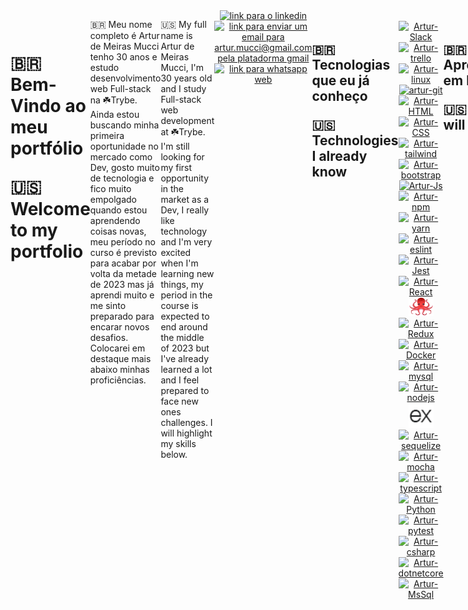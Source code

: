 <body style="display: flex;">
  <hr/>
  <h1>
    <p>🇧🇷 Bem-Vindo ao meu portfólio</p>
    <p>🇺🇸 Welcome to my portfolio</p>
  </h1>
  <p>
    🇧🇷 Meu nome completo é Artur de Meiras Mucci tenho 30 anos e estudo desenvolvimento web Full-stack na ☘️Trybe. Ainda estou buscando minha primeira oportunidade no mercado como Dev, gosto muito de tecnologia e fico muito empolgado quando estou aprendendo coisas novas, meu período no curso é previsto para acabar por volta da metade de 2023 mas já aprendi muito e me sinto preparado para encarar novos desafios. Colocarei em destaque mais abaixo minhas proficiências.
  </p>
  <p>
    🇺🇸 My full name is Artur de Meiras Mucci, I'm 30 years old and I study Full-stack web development at ☘️Trybe. I'm still looking for my first opportunity in the market as a Dev, I really like technology and I'm very excited when I'm learning new things, my period in the course is expected to end around the middle of 2023 but I've already learned a lot and I feel prepared to face new ones challenges. I will highlight my skills below.
  </p>
  <hr/>
  <div align="center">
    <a
      href="https://www.linkedin.com/in/artur-de-meiras-mucci/"
      target="_blank"
      rel="external"
    >
      <img
        src="https://img.shields.io/badge/-LinkedIn-%230077B5?style=for-the-badge&logo=linkedin&logoColor=white"
        alt="link para o linkedin"
        target="_blank"
      >
    </a>
    <a href="https://mail.google.com/mail/u/0/?fs=1&tf=cm&source=mailto&to=artur.mucci@gmail.com">
      <img
        src="https://img.shields.io/badge/Gmail-D14836?style=for-the-badge&logo=gmail&logoColor=white"
        alt="link para enviar um email para artur.mucci@gmail.com pela platadorma gmail"
        target="_blank"
       >
    </a>
    <a href="https://wa.me/5548999445262">
      <img
        src="https://img.shields.io/badge/WhatsApp-25D366?style=for-the-badge&logo=whatsapp&logoColor=white"
        alt="link para whatsapp web"
        target="_blank"
       >
    </a>
  </div>
  <hr/>
  <div align="center" >
    <img
      alt="artur octo cat"
      height="300"
      src="./images/Artur-Octocat.png"
    >
  </div>
  <hr/>
  <!-- <h2>
    <p>🇧🇷 Projetos em que Trabalhei</p>
    <p>🇺🇸 Projects I've Worked On</p>
  </h2>
  <br/>
  <p>
    🇧🇷 No curso de desenvolvimento web fullstack da trybe trabalhei em diversos projetos. Estou trabalhando com afinco para subí-los para a plataforma e em breve terei muita coisa boa para mostrar.
  </p>
  <p>
    🇺🇸 In trybe's fullstack web development course I worked on several projects. I'm working hard to get them up on the platform and soon I'll have a lot of good stuff to show.
  </p>
  <ol>
  <li>
      <a
        style="color: inherit;"
        href="https://github.com/arturMucci/1-arturMucci-lessons-learned"
        target="_blank"
      >
        <p>Project Lessons Learned</p>
      </a>
    </l1>
    <li>
      <a
        style="color: inherit;"
        href="https://github.com/arturMucci/2-arturMucci-playgroundFunctions"
        target="_blank"
      >
        <p>Project Playground Functions</p>
      </a>
    </l1>
    <li>
      <a
        style="color: inherit;"
        href="https://github.com/arturMucci/3-arturMucci-projectPixelsArt"
        target="_blank"
      >
        <p>Project Pixels Art</p>
      </a>
    </l1>
    <li>
      <a
        style="color: inherit;"
        href="https://github.com/arturMucci/4-arturMucci-project-trybeWarts"
        target="_blank"
      >
        <p>Projeto TrybeWarts</p>
      </a>
    </l1>
    <li>
      <a
        style="color: inherit;"
        href="https://github.com/arturMucci/4-arturMucci-project-trybeWarts"
        target="_blank"
      >
        <p>Projeto TrybeWarts</p>
      </a>
    </l1>
    <li>
      <a
        style="color: inherit;"
        href="https://github.com/arturMucci/Javascript-unit-tests"
        target="_blank"
      >
        <p>Javascript-unit-tests</p>
      </a>
    <li>
      <a
        href="https://github.com/arturMucci/starwars-planet-search"
        target="_blank"
      >
        Projeto StarWars Planet Search
    </a>
    </li>
    </l1>

  </ol>
  <br/> -->
  <hr/>
  <h2>
    <p>🇧🇷 Tecnologias que eu já conheço</p>
    <p>🇺🇸 Technologies I already know</p>
  </h2>
  <div align="center">
    <br>
    <a href="https://slack.com/">
      <label for="slack">
        <img name="slack" alt="Artur-Slack" height="40" width="40" src="https://cdn.jsdelivr.net/gh/devicons/devicon/icons/slack/slack-original.svg"/>
      </label>
    </a>
    <a href="https://trello.com/">
      <img alt="Artur-trello" height="40" width="40" src="https://cdn.jsdelivr.net/gh/devicons/devicon/icons/trello/trello-plain.svg"/>
    </a>
    <a href="https://www.linux.org/">
      <img alt="Artur-linux" height="40" width="40" src="https://cdn.jsdelivr.net/gh/devicons/devicon/icons/linux/linux-original.svg"/>
    </a>
    <a href="https://git-scm.com/">
      <img alt="artur-git" height="30" width="40" src='https://cdn.jsdelivr.net/gh/devicons/devicon/icons/git/git-plain-wordmark.svg'>
    </a>
    <a href="https://developer.mozilla.org/pt-BR/docs/Web/HTML">
      <img alt="Artur-HTML" height="30" width="40" src="https://cdn.jsdelivr.net/gh/devicons/devicon/icons/html5/html5-plain.svg"/>
    </a>
    <a href="https://developer.mozilla.org/pt-BR/docs/Web/CSS">
      <img alt="Artur-CSS" height="30" width="40" src="https://cdn.jsdelivr.net/gh/devicons/devicon/icons/css3/css3-plain.svg"/>
    </a>
    <a href="https://tailwindcss.com/">
      <img alt="Artur-tailwind" height="40" width="40" src="https://cdn.jsdelivr.net/gh/devicons/devicon/icons/tailwindcss/tailwindcss-plain.svg"/>
    </a>
    <a href="https://getbootstrap.com/">
      <img alt="Artur-bootstrap" height="40" width="40" src="https://cdn.jsdelivr.net/gh/devicons/devicon/icons/bootstrap/bootstrap-original.svg"/>
    </a>
    <a href="https://developer.mozilla.org/pt-BR/docs/Web/JavaScript">
      <img alt="Artur-Js" height="30" width="40" src="https://cdn.jsdelivr.net/gh/devicons/devicon/icons/javascript/javascript-plain.svg"/>
    </a>
    <a href="https://www.npmjs.com/">
      <img alt="Artur-npm" height="40" width="40" src="https://cdn.jsdelivr.net/gh/devicons/devicon/icons/npm/npm-original-wordmark.svg"/>
    </a>
    <a href="https://yarnpkg.com/">
      <img alt="Artur-yarn" height="40" width="40" src="https://cdn.jsdelivr.net/gh/devicons/devicon/icons/yarn/yarn-original-wordmark.svg"/>
    </a>
    <a href="https://eslint.org/">
      <img alt="Artur-eslint" height="30" width="40" src="https://cdn.jsdelivr.net/gh/devicons/devicon/icons/eslint/eslint-original.svg"/>
    </a>
    <a href="https://jestjs.io/pt-BR/">
      <img alt="Artur-Jest" height="30" width="40" src="https://cdn.jsdelivr.net/gh/devicons/devicon/icons/jest/jest-plain.svg"/>
    </a>
    <a href="https://react.dev/">
      <img alt="Artur-React" height="30" width="40" src="https://cdn.jsdelivr.net/gh/devicons/devicon/icons/react/react-original.svg"/>
    </a>
    <a href="https://testing-library.com/docs/react-testing-library/intro/">
      <img alt="Artur-React-testing-Library" height="30" width="40" src="./images/RTL-Logo.png"/>
    </a>
    <a href="https://redux.js.org/">
      <img alt="Artur-Redux" height="30" width="40" src="https://cdn.jsdelivr.net/gh/devicons/devicon/icons/redux/redux-original.svg"/>
    </a>
    <a href="https://www.docker.com/">
      <img alt="Artur-Docker" height="40" width="40" src="https://cdn.jsdelivr.net/gh/devicons/devicon/icons/docker/docker-original.svg"/>
    </a>
    <a href="https://www.mysql.com/">
      <img alt="Artur-mysql" height="40" width="40" src="https://cdn.jsdelivr.net/gh/devicons/devicon/icons/mysql/mysql-original-wordmark.svg"/>
    </a>
    <a href="https://nodejs.org/en">
      <img alt="Artur-nodejs" height="40" width="40" src="https://cdn.jsdelivr.net/gh/devicons/devicon/icons/nodejs/nodejs-original.svg"/>
    </a>
    <a href="https://expressjs.com/pt-br/">
      <img alt="Artur-expressJs" height="40" width="40" src="./images/Express-logo.png"/>
    </a>
    <a href="https://sequelize.org/">
      <img alt="Artur-sequelize" height="40" width="40" src="https://cdn.jsdelivr.net/gh/devicons/devicon/icons/sequelize/sequelize-original.svg"/>
    </a>
    <a href="https://mochajs.org/">
      <img alt="Artur-mocha" height="40" width="40" src="https://cdn.jsdelivr.net/gh/devicons/devicon/icons/mocha/mocha-plain.svg"/>
    </a>
    <a href="https://www.typescriptlang.org/">
      <img alt="Artur-typescript" height="40" width="40" src="https://cdn.jsdelivr.net/gh/devicons/devicon/icons/typescript/typescript-original.svg"/>
    </a>
    <a href="https://www.python.org/">
      <img alt="Artur-Python" height="40" width="40" src="https://cdn.jsdelivr.net/gh/devicons/devicon/icons/python/python-original.svg"/>
    </a>
    <a href="https://docs.pytest.org/en/7.4.x/">
      <img alt="Artur-pytest" height="40" width="40" src="https://cdn.jsdelivr.net/gh/devicons/devicon/icons/pytest/pytest-original-wordmark.svg"/>
    </a>
    <a href="https://learn.microsoft.com/pt-br/dotnet/csharp/">
      <img alt="Artur-csharp" height="40" width="40" src="https://cdn.jsdelivr.net/gh/devicons/devicon/icons/csharp/csharp-original.svg"/>
    </a>
    <a href="https://learn.microsoft.com/pt-br/dotnet/core/introduction">
      <img alt="Artur-dotnetcore" height="40" width="40" src="https://cdn.jsdelivr.net/gh/devicons/devicon/icons/dotnetcore/dotnetcore-original.svg"/>
    </a>
    <a href="https://www.mssqlserver.com.br/">
      <img alt="Artur-MsSql" height="40" width="40" src="https://cdn.jsdelivr.net/gh/devicons/devicon/icons/microsoftsqlserver/microsoftsqlserver-plain.svg"/>
    </a>
  </div>
  <br>
  <hr/>
  <h2>
    <p>🇧🇷 Aprenderei em breve</p>
    <p>🇺🇸 Soon i will learn</p>
  </h2>
  <div align="center">
    <br>
    <a href="">
      <img alt="Artur-mongodb" height="40" width="40" src="https://cdn.jsdelivr.net/gh/devicons/devicon/icons/mongodb/mongodb-plain.svg"/>
    </a>
    <a href="">
      <img alt="Artur-kubernetes" height="40" width="40" src="https://cdn.jsdelivr.net/gh/devicons/devicon/icons/kubernetes/kubernetes-plain.svg"/>
    </a>
  </div>
  <br>
  <hr/>
  <h2>
    <p>🇧🇷 Minha colaboração</p>
    <p>🇺🇸 My collaboration</p>
  </h2>
  <div align="center">
    <br/>
    <a
      target="_blank"
      href="https://github.com/arturMucci"
    >
        <img
          height="180em"
          width="400em"
          style="display: block"
          src="https://github-readme-stats-sigma-five.vercel.app/api?username=arturMucci&show_icons=true&theme=onedark&include_all_commits=true&count_private=true"
        />
        <img
          height="180em"
          width="400em"
          style="display: block"
          src="https://github-readme-stats-sigma-five.vercel.app/api/top-langs/?username=arturMucci&layout=compact&langs_count=7&theme=onedark"
        />
    </a>
  </div>
  <hr/>
</body>
